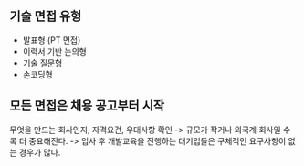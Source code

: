 ## 기술 면접 유형
* 발표형 (PT 면접)
* 이력서 기반 논의형
* 기술 질문형
* 손코딩형

## 모든 면접은 채용 공고부터 시작
무엇을 만드는 회사인지, 자격요건, 우대사항 확인 
-> 규모가 작거나 외국계 회사일 수록 더 중요해진다.
-> 입사 후 개발교육을 진행하는 대기업들은 구체적인 요구사항이 없는 경우가 많다.


<!--stackedit_data:
eyJoaXN0b3J5IjpbLTE3NzQyNjUzMzFdfQ==
-->
